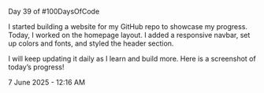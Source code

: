 Day 39 of #100DaysOfCode

I started building a website for my GitHub repo to showcase my progress. Today, I worked on the homepage layout. I added a responsive navbar, set up colors and fonts, and styled the header section.

I will keep updating it daily as I learn and build more.
Here is a screenshot of today’s progress!

7 June 2025 - 12:16 AM